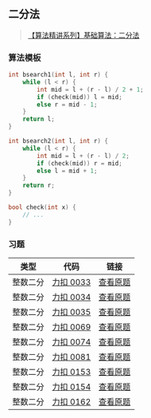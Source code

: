 ## 二分法

> [【算法精讲系列】基础算法：二分法](https://www.bilibili.com/video/BV11A411R7BK/)

### 算法模板

```cpp
int bsearch1(int l, int r) {
    while (l < r) {
        int mid = l + (r - l) / 2 + 1;
        if (check(mid)) l = mid;
        else r = mid - 1;
    }
    return l;
}

int bsearch2(int l, int r) {
    while (l < r) {
        int mid = l + (r - l) / 2;
        if (check(mid)) r = mid;
        else l = mid + 1;
    }
    return r;
}

bool check(int x) {
    // ...
}
```

### 习题

| 类型 | 代码 | 链接 |
| --- | --- | --- |
| 整数二分 | [力扣 0033](./力扣%200033.cpp) | [查看原题](https://leetcode.cn/problems/search-in-rotated-sorted-array/) |
| 整数二分 | [力扣 0034](./力扣%200034.cpp) | [查看原题](https://leetcode.cn/problems/find-first-and-last-position-of-element-in-sorted-array/) |
| 整数二分 | [力扣 0035](./力扣%200035.cpp) | [查看原题](https://leetcode.cn/problems/search-insert-position/) |
| 整数二分 | [力扣 0069](./力扣%200069.cpp) | [查看原题](https://leetcode.cn/problems/sqrtx/) |
| 整数二分 | [力扣 0074](./力扣%200074.cpp) | [查看原题](https://leetcode.cn/problems/search-a-2d-matrix/) |
| 整数二分 | [力扣 0081](./力扣%200081.cpp) | [查看原题](https://leetcode.cn/problems/search-in-rotated-sorted-array-ii/) |
| 整数二分 | [力扣 0153](./力扣%200153.cpp) | [查看原题](https://leetcode.cn/problems/find-minimum-in-rotated-sorted-array/) |
| 整数二分 | [力扣 0154](./力扣%200154.cpp) | [查看原题](https://leetcode.cn/problems/find-minimum-in-rotated-sorted-array-ii/) |
| 整数二分 | [力扣 0162](./力扣%200162.cpp) | [查看原题](https://leetcode.cn/problems/find-peak-element/) |
